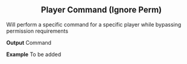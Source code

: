 <h2 style="text-align:center;"> Player Command (Ignore Perm)</h2>

Will perform a specific command for a specific player while bypassing permission requirements 
<br>

**Output**
Command
<br>

**Example**
To be added